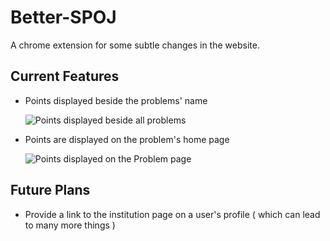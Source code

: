Better-SPOJ
===========

A chrome extension for some subtle changes in the website.

Current Features
--------------------
* Points displayed beside the problems' name

  ![Points displayed beside all problems](https://github.com/pulkitsharma07/Better-SPOJ/blob/master/ad_all.jpg "all classical problems")



* Points are displayed on the problem's home page

  ![Points displayed on the Problem page](https://github.com/pulkitsharma07/Better-SPOJ/blob/master/ad_prob.jpg "problem page")


Future Plans
------------
* Provide a link to the institution page on a user's profile  ( which can lead to many more things )
